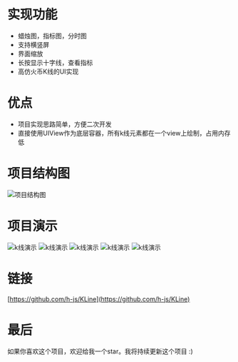 
# 实现功能
- 蜡烛图，指标图，分时图
- 支持横竖屏
- 界面缩放
- 长按显示十字线，查看指标
- 高仿火币K线的UI实现

# 优点
- 项目实现思路简单，方便二次开发
- 直接使用UIView作为底层容器，所有k线元素都在一个view上绘制，占用内存低

# 项目结构图
![项目结构图](https://upload-images.jianshu.io/upload_images/2208878-71716586f8eef4b6.png?imageMogr2/auto-orient/strip%7CimageView2/2/w/1240)

# 项目演示
![k线演示](https://upload-images.jianshu.io/upload_images/2208878-eada5c4a4a6b02c6.GIF?imageMogr2/auto-orient/strip)
![k线演示](https://upload-images.jianshu.io/upload_images/2208878-f9d5a697e08c9a77.jpg?imageMogr2/auto-orient/strip%7CimageView2/2/w/1240)
![k线演示](https://upload-images.jianshu.io/upload_images/2208878-4b88024f391bafca.png?imageMogr2/auto-orient/strip%7CimageView2/2/w/1240)
![k线演示](https://upload-images.jianshu.io/upload_images/2208878-cba8335ba60285a0.jpg?imageMogr2/auto-orient/strip%7CimageView2/2/w/1240)
![k线演示](https://upload-images.jianshu.io/upload_images/2208878-97cc8ff7f4a2a699.png?imageMogr2/auto-orient/strip%7CimageView2/2/w/1240)

# 链接
[https://github.com/h-js/KLine](https://github.com/h-js/KLine)

# 最后
如果你喜欢这个项目，欢迎给我一个star。我将持续更新这个项目 :)

